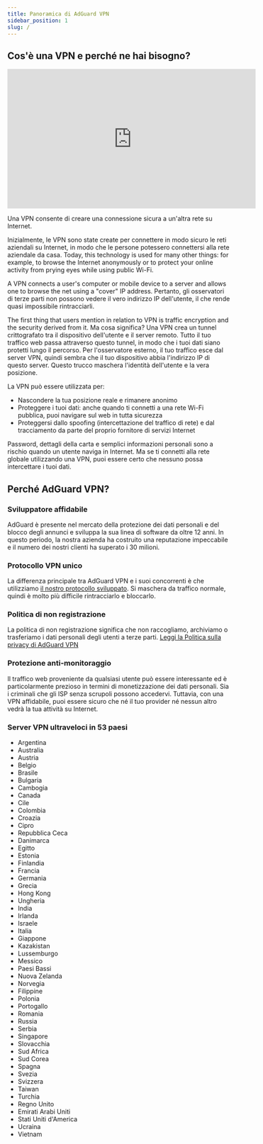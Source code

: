 ```yaml
---
title: Panoramica di AdGuard VPN
sidebar_position: 1
slug: /
---
```


## Cos'è una VPN e perché ne hai bisogno?

<iframe width="560" height="315" src="https://www.youtube-nocookie.com/embed/7149L3xPmSE" title="Lettore video di YouTube" frameborder="0" allow="accelerometer; autoplay; clipboard-write; encrypted-media; gyroscope; picture-in-picture" allowfullscreen></iframe>

Una VPN consente di creare una connessione sicura a un'altra rete su Internet.

Inizialmente, le VPN sono state create per connettere in modo sicuro le reti aziendali su Internet, in modo che le persone potessero connettersi alla rete aziendale da casa. Today, this technology is used for many other things: for example, to browse the Internet anonymously or to protect your online activity from prying eyes while using public Wi-Fi.

A VPN connects a user's computer or mobile device to a server and allows one to browse the net using a "cover" IP address. Pertanto, gli osservatori di terze parti non possono vedere il vero indirizzo IP dell'utente, il che rende quasi impossibile rintracciarli.

The first thing that users mention in relation to VPN is traffic encryption and the security derived from it. Ma cosa significa? Una VPN crea un tunnel crittografato tra il dispositivo dell'utente e il server remoto. Tutto il tuo traffico web passa attraverso questo tunnel, in modo che i tuoi dati siano protetti lungo il percorso. Per l'osservatore esterno, il tuo traffico esce dal server VPN, quindi sembra che il tuo dispositivo abbia l'indirizzo IP di questo server. Questo trucco maschera l'identità dell'utente e la vera posizione.

La VPN può essere utilizzata per:

- Nascondere la tua posizione reale e rimanere anonimo
- Proteggere i tuoi dati: anche quando ti connetti a una rete Wi-Fi pubblica, puoi navigare sul web in tutta sicurezza
- Proteggersi dallo spoofing (intercettazione del traffico di rete) e dal tracciamento da parte del proprio fornitore di servizi Internet

Password, dettagli della carta e semplici informazioni personali sono a rischio quando un utente naviga in Internet. Ma se ti connetti alla rete globale utilizzando una VPN, puoi essere certo che nessuno possa intercettare i tuoi dati.

## Perché AdGuard VPN?

### Sviluppatore affidabile

AdGuard è presente nel mercato della protezione dei dati personali e del blocco degli annunci e sviluppa la sua linea di software da oltre 12 anni. In questo periodo, la nostra azienda ha costruito una reputazione impeccabile e il numero dei nostri clienti ha superato i 30 milioni.

### Protocollo VPN unico

La differenza principale tra AdGuard VPN e i suoi concorrenti è che utilizziamo [il nostro protocollo sviluppato](/general/adguard-vpn-protocol). Si maschera da traffico normale, quindi è molto più difficile rintracciarlo e bloccarlo.

### Politica di non registrazione

La politica di non registrazione significa che non raccogliamo, archiviamo o trasferiamo i dati personali degli utenti a terze parti. [Leggi la Politica sulla privacy di AdGuard VPN](https://adguard-vpn.com/privacy.html)

### Protezione anti-monitoraggio

Il traffico web proveniente da qualsiasi utente può essere interessante ed è particolarmente prezioso in termini di monetizzazione dei dati personali. Sia i criminali che gli ISP senza scrupoli possono accedervi. Tuttavia, con una VPN affidabile, puoi essere sicuro che né il tuo provider né nessun altro vedrà la tua attività su Internet.

### Server VPN ultraveloci in 53 paesi

- Argentina
- Australia
- Austria
- Belgio
- Brasile
- Bulgaria
- Cambogia
- Canada
- Cile
- Colombia
- Croazia
- Cipro
- Repubblica Ceca
- Danimarca
- Egitto
- Estonia
- Finlandia
- Francia
- Germania
- Grecia
- Hong Kong
- Ungheria
- India
- Irlanda
- Israele
- Italia
- Giappone
- Kazakistan
- Lussemburgo
- Messico
- Paesi Bassi
- Nuova Zelanda
- Norvegia
- Filippine
- Polonia
- Portogallo
- Romania
- Russia
- Serbia
- Singapore
- Slovacchia
- Sud Africa
- Sud Corea
- Spagna
- Svezia
- Svizzera
- Taiwan
- Turchia
- Regno Unito
- Emirati Arabi Uniti
- Stati Uniti d'America
- Ucraina
- Vietnam
